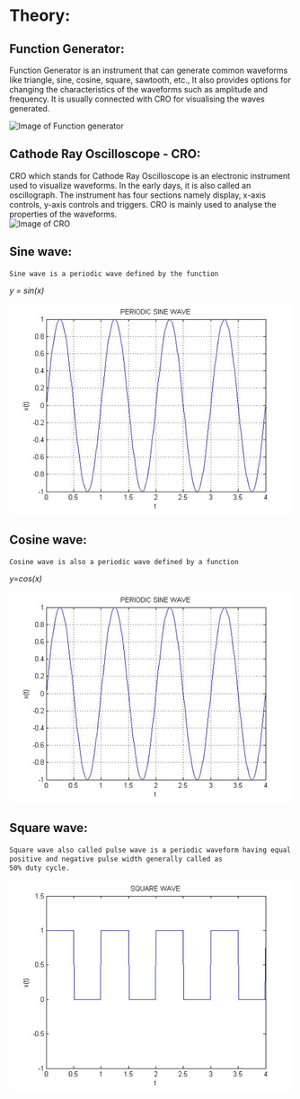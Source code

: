 # Theory:
	
## Function Generator:
  Function Generator is an instrument that can generate common waveforms like triangle, sine, cosine, square, sawtooth, etc., 
  It also provides options for changing the characteristics of the waveforms such as amplitude and frequency.
  It is usually connected with CRO for visualising the waves generated.
  
![Image of Function generator](https://5.imimg.com/data5/JL/JW/RR/SELLER-739755/3-mhz-function-generator-counter-500x500.jpg)

## Cathode Ray Oscilloscope - CRO:
  CRO which stands for Cathode Ray Oscilloscope is an electronic instrument used to visualize waveforms.
  In the early days, it is also called an oscillograph. The instrument has four sections namely display, x-axis controls, y-axis controls and triggers.
  CRO is mainly used to analyse the properties of the waveforms.  
![Image of CRO](https://images-na.ssl-images-amazon.com/images/I/81QnfVBWAnL._SL1500_.jpg) 

## Sine wave:
	Sine wave is a periodic wave defined by the function 
*y = sin(x)*

![sine wave](/images/sine_periodic.jpg) 	
## Cosine wave:
	Cosine wave is also a periodic wave defined by a function 
*y=cos(x)*

![sine wave](/images/sine_periodic.jpg) 
## Square wave:
	Square wave also called pulse wave is a periodic waveform having equal positive and negative pulse width generally called as 
	50% duty cycle.
	
![square wave](/images/square.jpg)
